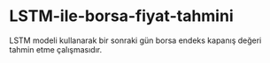 # LSTM-ile-borsa-fiyat-tahmini
LSTM modeli kullanarak bir sonraki gün borsa endeks kapanış değeri tahmin etme çalışmasıdır.
